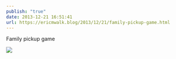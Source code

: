 ```yaml
---
publish: "true"
date: 2013-12-21 16:51:41
url: https://ericmwalk.blog/2013/12/21/family-pickup-game.html
---
```


Family pickup game

![](https://ericmwalk.blog/uploads/2022/60a0c82508.jpg)